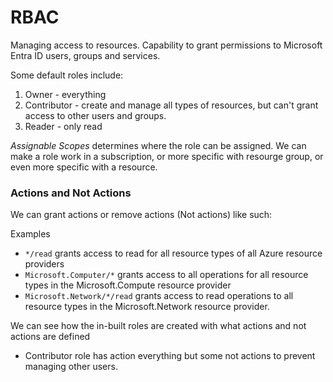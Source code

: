 # RBAC

Managing access to resources. Capability to grant permissions to Microsoft Entra ID users, groups and services.

Some default roles include:
1. Owner - everything
2. Contributor - create and manage all types of resources, but can't grant access to other users and groups.
4. Reader - only read

*Assignable Scopes* determines where the role can be assigned. We can make a role work in a subscription, or more specific with resourge group, or even more specific with a resource.

### Actions and Not Actions

We can grant actions or remove actions (Not actions) like such:

Examples
- ```*/read``` grants access to read for all resource types of all Azure resource providers
- ```Microsoft.Computer/*``` grants access to all operations for all resource types in the Microsoft.Compute resource provider
- ```Microsoft.Network/*/read``` grants access to read operations to all resource types in the Microsoft.Network resource provider.

We can see how the in-built roles are created with what actions and not actions are defined

- Contributor role has action everything but some not actions to prevent managing other users.
